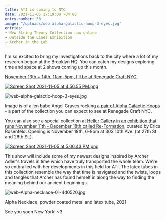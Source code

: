 ```yaml
---
title: ATI is coming to NYC
date: 2021-11-05 17:19:00 -04:00
entry-number: 56
image: "/uploads/web-alpha-galactic-hoop-3-eyes.jpg"
entries:
- New String Theory Collection now online
- Outside the Lines Exhibition
- Archer in the Lab
---
```


I'm so excited to bring my investigations back to the city where a lot of my research began at the Brooklyn HQ. You can catch my designs exploring time and space at 2 shows coming up this month.

[November 13th \+ 14th, 11am-5pm, I'll be at Renegade Craft NYC.](https://www.renegadecraft.com/fair/new-york-winter/)

[![Screen Shot 2021-11-05 at 4.56.55 PM.png](/uploads/Screen%20Shot%202021-11-05%20at%204.56.55%20PM.png)](https://www.renegadecraft.com/fair/new-york-winter/)

![web-alpha-galactic-hoop-3-eyes.jpg](/uploads/web-alpha-galactic-hoop-3-eyes.jpg)

Image is of alien babe Angel Graves rocking [a pair of Alpha Galactic Hoops ](https://ancienttruthinvestigators.com/shop/multi-galactic-hoops/)- a part of the collection you can expect to see at Renegade Craft NYC.

You can also see a special collection at[ Heller Gallery in an exhibition that runs November 11th - December 18th called Re-Formation](https://www.hellergallery.com/exhibitions#/upcoming-4/), curated by Erica Rosenfeld. Opening is November 18th, 6-8pm at 303 10th Ave. (bt 27th St. and 28th St.).

[![Screen Shot 2021-11-05 at 5.06.43 PM.png](/uploads/Screen%20Shot%202021-11-05%20at%205.06.43%20PM.png)](https://www.hellergallery.com/exhibitions#/upcoming-4/)

This show will include some of my newest designs inspired by Archer Adler's travels in time which have truly transported the whole team. We're so enthralled with her developments in this field for ATI. The latex tubes in this collection resemble the way that time is navigated and the twists, loops and tangles that Archer has found herself in along the way to finding the meaning behind our ancient beginnings.

![web-Alpha-necklace-01-4d0520.jpg](/uploads/web-Alpha-necklace-01-4d0520.jpg)

Alpha Necklace, powder coated metal and latex tube, 2021

See you soon New York!
<3